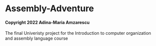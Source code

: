 # Assembly-Adventure
#### Copyright 2022 Adina-Maria Amzarescu
The final Univeristy project for the Introduction to computer organization and assembly language course


